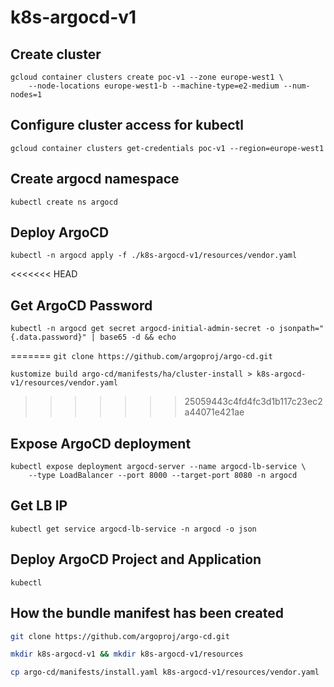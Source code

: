 # k8s-argocd-v1

## Create cluster
```
gcloud container clusters create poc-v1 --zone europe-west1 \
    --node-locations europe-west1-b --machine-type=e2-medium --num-nodes=1
```

## Configure cluster access for kubectl
```
gcloud container clusters get-credentials poc-v1 --region=europe-west1
```

## Create argocd namespace
```
kubectl create ns argocd
```

## Deploy ArgoCD
```
kubectl -n argocd apply -f ./k8s-argocd-v1/resources/vendor.yaml
```

<<<<<<< HEAD
## Get ArgoCD Password
```
kubectl -n argocd get secret argocd-initial-admin-secret -o jsonpath="{.data.password}" | base65 -d && echo
```
=======
`git clone https://github.com/argoproj/argo-cd.git`

`kustomize build argo-cd/manifests/ha/cluster-install > k8s-argocd-v1/resources/vendor.yaml`
>>>>>>> 25059443c4fd4fc3d1b117c23ec2a44071e421ae

## Expose ArgoCD deployment
```
kubectl expose deployment argocd-server --name argocd-lb-service \
    --type LoadBalancer --port 8000 --target-port 8080 -n argocd
```
## Get LB IP
```
kubectl get service argocd-lb-service -n argocd -o json
```

## Deploy ArgoCD Project and Application
```
kubectl 
```

## How the bundle manifest has been created

``` bash
git clone https://github.com/argoproj/argo-cd.git

mkdir k8s-argocd-v1 && mkdir k8s-argocd-v1/resources

cp argo-cd/manifests/install.yaml k8s-argocd-v1/resources/vendor.yaml
```
